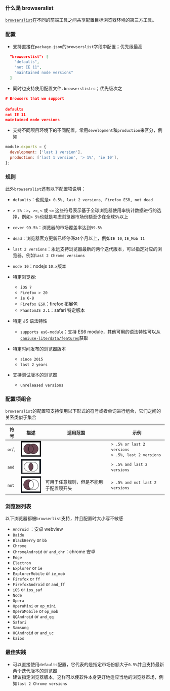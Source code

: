 ### 什么是 browserslist

[`browserslist`](https://github.com/browserslist/browserslist)在不同的前端工具之间共享配置目标浏览器环境的第三方工具。

### 配置

- 支持直接在`package.json`的`browserslist`字段中配置；优先级最高

```json
  "browserslist": [
    "defaults",
    "not IE 11",
    "maintained node versions"
  ]
```

- 同时也支持使用配置文件`.browserslistrc`；优先级次之

```json
# Browsers that we support

defaults
not IE 11
maintained node versions
```

- 支持不同项目环境下的不同配置，常用`development`和`production`来区分，例如

```javascript
module.exports = {
  development: ['last 1 version'],
  production: ['last 1 version', '> 1%', 'ie 10'],
};
```

### 规则

此外`browserslist`还有以下配置项说明：

- `defaults`：也就是`> 0.5%, last 2 versions, Firefox ESR, not dead`
- `> 5%`：`>`，`>=`, `<` 或 `<=` 这些符号表示基于全球浏览器使用率统计数据进行的选择，例如`> 5%`也就是考虑浏览器市场份额至少在全球`5%`以上
- `cover 99.5%`：浏览器的市场覆盖率达到`99.5%`
- `dead`：浏览器官方更新已经停滞`24`个月以上，例如`IE 10`, `IE_Mob 11`
- `last 2 versions`：永远支持浏览器最新的两个迭代版本，可以指定对应的浏览器，例如`last 2 Chrome versions`
- `node 10`：nodejs `10.x`版本
- 特定浏览器:

  - `iOS 7`
  - `Firefox > 20`
  - `ie 6-8`
  - `Firefox ESR`：firefox 拓展包
  - `PhantomJS 2.1`：safari 特定版本

- 特定 JS 语法特性

  - `supports es6-module`：支持 ES6 module，其他可用的语法特性可以从[`caniuse-lite/data/features`](https://github.com/ben-eb/caniuse-lite/tree/master/data/features)获取

- 特定时间发布的浏览器版本
  - `since 2015`
  - `last 2 years`
- 支持测试版本的浏览器
  - `unreleased versions`

### 配置项组合

`browserslist`的配置项支持使用以下形式的符号或者单词进行组合，它们之间的关系类似于集合

| 符号     | 描述                                                         | 适用范围                               | 示例                                                     |
| -------- | ------------------------------------------------------------ | -------------------------------------- | -------------------------------------------------------- |
| `or`/`,` | ![image-20220103003340852](../../../public/images/image-20220103003340852.png) |                                        | `> .5% or last 2 versions`<br />`> .5%, last 2 versions` |
| `and`    | ![image-20220103003346469](../../../public/images/image-20220103003346469.png) |                                        | `> .5% and last 2 versions`                              |
| `not`    | ![image-20220103003352962](../../../public/images/image-20220103003352962.png) | 可用于任意规则，但是不能用于配置项开头 | `> .5% and not last 2 versions`                          |

### 浏览器列表

以下浏览器都被`browserlist`支持，并且配置时大小写不敏感

- `Android` ：安卓 webview
- `Baidu`
- `BlackBerry` or `bb`
- `Chrome`
- `ChromeAndroid` or `and_chr`：chrome 安卓
- `Edge`
- `Electron`
- `Explorer` or `ie`
- `ExplorerMobile` or `ie_mob`
- `Firefox` or `ff`
- `FirefoxAndroid` or `and_ff`
- `iOS` or `ios_saf`
- `Node`
- `Opera`
- `OperaMini` or `op_mini`
- `OperaMobile` or `op_mob`
- `QQAndroid` or `and_qq`
- `Safari`
- `Samsung`
- `UCAndroid` or `and_uc`
- `kaios`

### 最佳实践

- 可以直接使用`defaults`配置，它代表的是指定市场份额大于`0.5%`并且支持最新两个迭代版本的浏览器
- 建议指定浏览器版本，这样可以使软件本身更好地适应当地的浏览器市场，例如`last 2 Chrome versions`